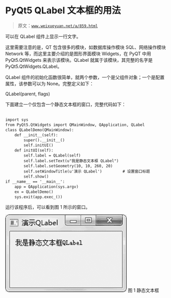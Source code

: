 # PyQt5 QLabel 文本框的用法

> 原文：[`www.weixueyuan.net/a/859.html`](http://www.weixueyuan.net/a/859.html)

可以在 QLabel 组件上显示一行文字。

这里需要注意的是，QT 包含很多的模块，如数据库操作模块 SQL、网络操作模块 Network 等，而这里主要介绍的是图形界面模块 Widgets，在 PyQT 中用 PyQt5.QtWidgets 来表示该模块。QLabel 就属于该模块，其完整的名字是 PyQt5.QtWidgets.QLabel。

QLabel 组件的初始化函数很简单，就两个参数，一个是父组件对象；一个是配置属性，该参数可以为 None。完整定义如下：

QLabel(parent, flags)

下面建立一个仅包含一个静态文本框的窗口，完整代码如下：

```

import sys
from PyQt5.QtWidgets import QMainWindow, QApplication, QLabel
class QLabelDemo(QMainWindow):
    def __init__(self):
        super().__init__()
        self.initUI()
    def initUI(self):
        self.label = QLabel(self)
        self.label.setText(u"我是静态文本框 QLabel")
        self.label.setGeometry(10, 10, 260, 20)
        self.setWindowTitle(u'演示 QLabel')         # 设置窗口标题
        self.show()
if __name__ == '__main__':
    app = QApplication(sys.argv)
    ex = QLabelDemo()
    sys.exit(app.exec_())
```

运行该程序后，可以看到图 1 所示的窗口。

![](img/ec3f369349469fec5b3dc3fde37c78d7.png)
图 1 静态文本框